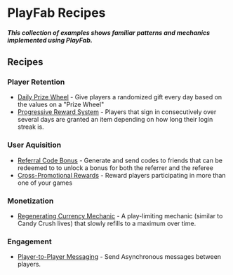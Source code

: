 # PlayFab Recipes
##### This collection of examples shows familiar patterns and mechanics implemented using PlayFab. 

##  Recipes

### Player Retention 
  * [Daily Prize Wheel](/Recipes/PrizeWheel) -  Give players a randomized gift every day based on the values on a "Prize Wheel"
  * [Progressive Reward System](/Recipes/ProgressiveRewards) - Players that sign in consecutively over several days are granted an item depending on how long their login streak is.

### User Aquisition
  * [Referral Code Bonus](/Recipes/ReferralCodes) - Generate and send codes to friends that can be redeemed to to unlock a bonus for both the referrer and the referee
  * [Cross-Promotional Rewards](/Recipes/SimpleCrossPromotion) - Reward players participating in more than one of your games

### Monetization
  * [Regenerating Currency Mechanic](/Recipes/RegeneratingCurrency) - A play-limiting mechanic (similar to Candy Crush lives) that slowly refills to a maximum over time.

### Engagement
  * [Player-to-Player Messaging](/PlayerToPlayerMessaging) - Send Asynchronous messages between players.


